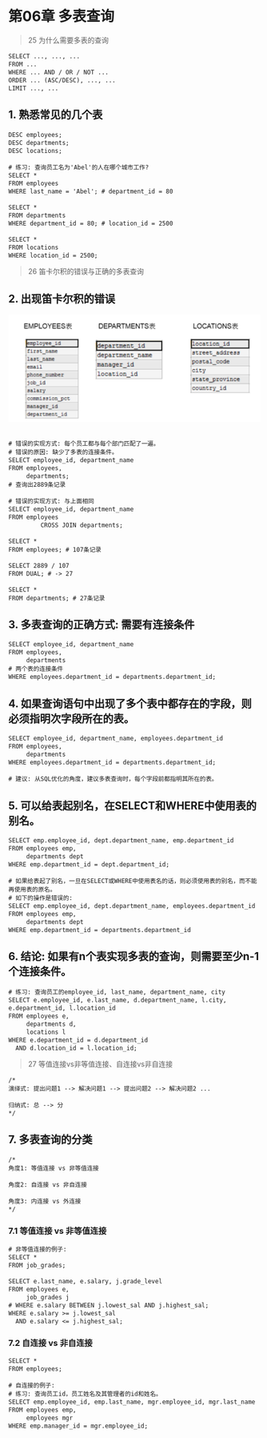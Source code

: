 # 第06章 多表查询

> 25 为什么需要多表的查询

```text
SELECT ..., ..., ...
FROM ...
WHERE ... AND / OR / NOT ...
ORDER ... (ASC/DESC), ..., ...
LIMIT ..., ...
```

## 1. 熟悉常见的几个表

```mysql
DESC employees;
DESC departments;
DESC locations;

# 练习: 查询员工名为'Abel'的人在哪个城市工作?
SELECT *
FROM employees
WHERE last_name = 'Abel'; # department_id = 80

SELECT *
FROM departments
WHERE department_id = 80; # location_id = 2500

SELECT *
FROM locations
WHERE location_id = 2500;
```

> 26 笛卡尔积的错误与正确的多表查询

## 2. 出现笛卡尔积的错误

![img.png](images/26_example_tables.png)

```mysql

# 错误的实现方式: 每个员工都与每个部门匹配了一遍。
# 错误的原因: 缺少了多表的连接条件。
SELECT employee_id, department_name
FROM employees,
     departments;
# 查询出2889条记录

# 错误的实现方式: 与上面相同
SELECT employee_id, department_name
FROM employees
         CROSS JOIN departments;

SELECT *
FROM employees; # 107条记录

SELECT 2889 / 107
FROM DUAL; # -> 27

SELECT *
FROM departments; # 27条记录
```

## 3. 多表查询的正确方式: 需要有连接条件

```mysql
SELECT employee_id, department_name
FROM employees,
     departments
# 两个表的连接条件
WHERE employees.department_id = departments.department_id;
```

## 4. 如果查询语句中出现了多个表中都存在的字段，则必须指明次字段所在的表。

```mysql
SELECT employee_id, department_name, employees.department_id
FROM employees,
     departments
WHERE employees.department_id = departments.department_id;

# 建议: 从SQL优化的角度，建议多表查询时，每个字段前都指明其所在的表。
```

## 5. 可以给表起别名，在SELECT和WHERE中使用表的别名。

```mysql
SELECT emp.employee_id, dept.department_name, emp.department_id
FROM employees emp,
     departments dept
WHERE emp.department_id = dept.department_id;

# 如果给表起了别名，一旦在SELECT或WHERE中使用表名的话，则必须使用表的别名，而不能再使用表的原名。
# 如下的操作是错误的:
SELECT emp.employee_id, dept.department_name, employees.department_id
FROM employees emp,
     departments dept
WHERE emp.department_id = departments.department_id
```

## 6. 结论: 如果有n个表实现多表的查询，则需要至少n-1个连接条件。

```mysql
# 练习: 查询员工的employee_id, last_name, department_name, city
SELECT e.employee_id, e.last_name, d.department_name, l.city, e.department_id, l.location_id
FROM employees e,
     departments d,
     locations l
WHERE e.department_id = d.department_id
  AND d.location_id = l.location_id;
```

> 27 等值连接vs非等值连接、自连接vs非自连接

```mysql
/*
演绎式: 提出问题1 --> 解决问题1 --> 提出问题2 --> 解决问题2 ...

归纳式: 总 --> 分
*/
```

## 7. 多表查询的分类

```mysql
/*
角度1: 等值连接 vs 非等值连接

角度2: 自连接 vs 非自连接

角度3: 内连接 vs 外连接
*/
```

### 7.1 等值连接 vs 非等值连接

```mysql
# 非等值连接的例子:
SELECT *
FROM job_grades;

SELECT e.last_name, e.salary, j.grade_level
FROM employees e,
     job_grades j
# WHERE e.salary BETWEEN j.lowest_sal AND j.highest_sal;
WHERE e.salary >= j.lowest_sal
  AND e.salary <= j.highest_sal;
```

### 7.2 自连接 vs 非自连接

```mysql
SELECT *
FROM employees;

# 自连接的例子:
# 练习: 查询员工id，员工姓名及其管理者的id和姓名。
SELECT emp.employee_id, emp.last_name, mgr.employee_id, mgr.last_name
FROM employees emp,
     employees mgr
WHERE emp.manager_id = mgr.employee_id;
```

